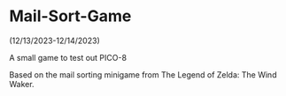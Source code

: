 # Mail-Sort-Game
(12/13/2023-12/14/2023)

A small game to test out PICO-8

Based on the mail sorting minigame from The Legend of Zelda: The Wind Waker.
